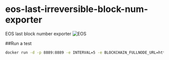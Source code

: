 # eos-last-irreversible-block-num-exporter
EOS last block number exporter
![EOS](https://seeklogo.com/images/E/eos-logo-ECF31E0936-seeklogo.com.png)

##Run a test
```bash
docker run -d -p 8889:8889 -e INTERVAL=5 -e BLOCKCHAIN_FULLNODE_URL=http://your-fullnode:8888 tinhgin/eos-last-irreversible-block-num-exporter
```
